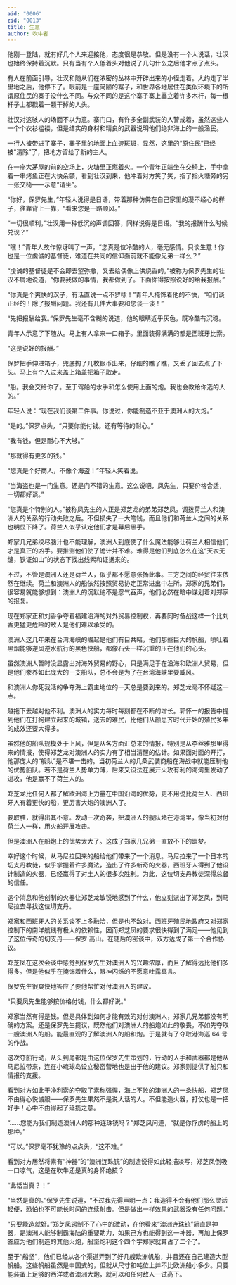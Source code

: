 ```yaml
---
aid: "0006"
zid: "0013"
title: 生意
author: 吹牛者
---
```


他刚一登陆，就有好几个人来迎接他，态度很是恭敬。但是没有一个人说话，壮汉也始终保持着沉默。只有当有个人低着头对他说了几句什么之后他才点了点头。

有人在前面引导，壮汉和随从们在浓密的丛林中开辟出来的小径走着。大约走了半里地之后，他停下了。眼前是一座简陋的寨子，和世界各地居住在类似环境下的所谓原住民的寨子没什么不同。与众不同的是这个寨子寨上矗立着许多木杆，每一根杆子上都戳着一颗干掉的人头。

壮汉对这骇人的场面不以为意。寨门口，有许多全副武装的人警戒着，虽然这些人一个个衣衫褴褛，但是结实的身材和精良的武器说明他们绝非海上的一般渔民。

一行人被带进了寨子，寨子里的地面上血迹斑斑，显然，这里的“原住民”已经被“清除”了，把地方留给了新的主人。

在一座大茅屋的前的空场上，火塘里正燃着火。一个青年正端坐在交椅上，手中拿着一串烤鱼正在大快朵颐，看到壮汉到来，他冲着对方笑了笑，指了指火塘旁的另一张交椅——示意“请坐”。

“你好，保罗先生，”年轻人说得是日语，带着那种仿佛在自己家里的漫不经心的样子，往靠背上一靠，“看来您是一路顺风。”

“一切很顺利，”壮汉用一种低沉的声调回答，同样说得是日语。“我的报酬什么时候兑现？”

“嘿！”青年人故作惊讶叫了一声，“您真是位冷酷的人，毫无感情。只谈生意！你也是一位虔诚的基督徒，难道在共同的信仰面前就不能像兄弟一样么？”

“虔诚的基督徒是不会即去望弥撒，又去给偶像上供烧香的。”被称为保罗先生的壮汉不屑地说道，“你要我做的事情，我都做到了。下面你得按照说好的给我报酬。”

“你真是个爽快的汉子，有话直说一点不罗嗦！”青年人掩饰着他的不快，“咱们谈正经的！除了报酬问题。我还有几件大事要和您谈一谈！”

“先把报酬给我。”保罗先生毫不含糊的说道，他的眼睛近乎灰色，既冷酷有沉稳。

青年人示意了下随从。马上有人拿来一口箱子。里面装得满满的都是西班牙比索。

“这是说好的报酬。”

保罗把手伸进箱子，兜底掏了几枚银币出来，仔细的瞧了瞧，又丢了回去点了下头。马上有个人过来盖上箱盖把箱子取走。

“船。我会交给你了。至于驾船的水手和怎么使用上面的炮。我也会教给你选的人的。”

年轻人说：“现在我们谈第二件事。你说过，你能制造不亚于澳洲人的大炮。”

“是的。”保罗点头，“只要你能付钱。还有等待的耐心。”

“我有钱，但是耐心不大够。”

“那就得有更多的钱。”

“您真是个好商人，不像个海盗！”年轻人笑着说。

“当海盗也是一门生意。还是门不错的生意。这么说吧，凤先生，只要价格合适，一切都好谈。”

“您真是个特别的人。”被称凤先生的人正是郑芝龙的弟弟郑芝凤。调拨荷兰人和澳洲人的关系的行动失败之后。不但损失了一大笔钱，而且他们和荷兰人之间的关系也明显下降了。荷兰人似乎认定他们才是幕后黑手。

郑家几兄弟绞尽脑汁也不能理解，澳洲人到底使了什么魔法能够让荷兰人相信他们才是真正的凶手。要推测他们使了诡计并不难。难得是他们到底怎么在这“天衣无缝，铁证如山”的状态下找出线索和证据来的。

不过，不管是澳洲人还是荷兰人，似乎都不愿意张扬此事。三方之间的经贸往来依然在继续。荷兰和澳洲人的船依然按照贸易协定正常进出中左所。郑家的兄弟们，很容易就能够想到：澳洲人的沉默绝不是忍气吞声，他们必然在暗中谋划着对郑家的报复。

现在郑家正和刘香争夺着福建沿海的对外贸易控制权，再要同时备战这样一个比刘香更猛更危险的敌人是他们难以承受的。

澳洲人这几年来在台湾海峡的崛起是他们有目共睹，他们那些巨大的帆船，喷吐着黑烟能够逆风逆水航行的黑色快船，都像石头一样沉重的压在他们的心头。

虽然澳洲人暂时没显露出对海外贸易的野心，只是满足于在沿海和欧洲人贸易，但是他们豢养如此庞大的一支船队，总不会是为了在台湾海峡里耍威风。

和澳洲人你死我活的争夺海上霸主地位的一天总是要到来的。郑芝龙毫不怀疑这一点。

越拖下去越对他不利。澳洲人的实力每时每刻都在不断的增长。郭怀一的报告中提到他们在打狗建立起来的城镇，送去的难民，比他们从颜思齐时代开始的殖民多年的成效还要大得多。

虽然他的船队规模处于上风，但是从各方面汇总来的情报，特别是从李丝雅那里得来的情报，使得郑芝龙对澳洲人的实力有了相当清醒的估计。如果面对面的开打，他那庞大的“舰队”是不堪一击的。当初荷兰人的几条武装商船在海战中就能压制他的优势船队。若不是荷兰人势单力薄，后来又设法在展开火攻有利的海湾里发动了进攻，他是赢不了荷兰人的。

郑芝龙比任何人都了解欧洲海上力量在中国沿海的优势，更不用说比荷兰人、西班牙人有着更快的船，更厉害大炮的澳洲人了。

要取胜，就得出其不意。发动一次奇袭，把澳洲人的舰队堵在港湾里，像当初对付荷兰人一样，用火船开展攻击。

但是澳洲人在船炮上的优势太大了。这成了郑家几兄弟一直放不下的噩梦。

幸好这个时候，从马尼拉回来的船给他们带来了一个消息。马尼拉来了一个日本的切支丹教徒，似乎掌握着许多魔法，造出了许多新奇的火器，西班牙人得到了他设计制造的火器，已经赢得了对土人的很多次胜利。为此，这位切支丹教徒深得总督的信任。

这个消息和他创制的火器让郑芝龙敏锐地感到了什么，他立刻派出了郑芝凤，到马尼拉去寻找这位切支丹。

郑家和西班牙人的关系谈不上多融洽，但是也不敌对。西班牙殖民地政府又对郑家控制下的南洋航线有极大的依赖性，因而郑芝凤的要求很快得到了满足——他见到了这位传奇的切支丹——保罗·高山。在随后的密谈中，双方达成了第一个合作协议。

郑芝凤在这次会谈中感觉到保罗先生对澳洲人的兴趣浓厚，而且了解得远比他们多得多。但是他似乎在掩饰着什么，眼神闪烁的不愿意吐露真言。

保罗先生很爽快地答应了要他帮忙对付澳洲人的建议。

“只要凤先生能够按价格付钱，什么都好说。”

郑家当然有得是钱。但是具体到如何才能有效的对付澳洲人，郑家几兄弟都没有明确的方案。还是保罗先生提议，既然他们对澳洲人的船炮如此的敬畏，不如先夺取一艘澳洲人的船。能最直观的了解澳洲人的船和炮。于是就有了夺取港海巡 64 号的作战。

这次夺船行动，从头到尾都是由这位保罗先生策划的，行动的人手和武器都是他从马尼拉带来，连在小琉球岛设立秘密营地也是出于他的建议。郑家则提供了船只和情报的支援。

看到对方如此干净利索的夺取了素称强悍，海上不败的澳洲人的一条快船，郑芝凤不由得心悦诚服——保罗先生果然不是说大话的人。不但能造火器，打仗也是一把好手！心中不由得起了延揽之意。

“……您能为我们制造澳洲人的那种连珠铳吗？”郑芝凤问道，“就是你俘虏的船上的那种。”

“可以。”保罗毫不犹豫的点点头，“这不难。”

看到对方居然将素有“神器”的“澳洲连珠铳”的制造说得如此轻描淡写，郑芝凤倒吸一口凉气，这是在吹牛还是真的身怀绝技？

“此话当真？！”

“当然是真的。”保罗先生说道，“不过我先得声明一点：我造得不会有他们那么灵活轻便，恐怕也不可能长时间的连续射击。但是做出一样效果的武器没有任何问题。”

“只要能造就好。”郑芝凤遏制不了心中的激动，在他看来“澳洲连珠铳”简直是神器，是澳洲人能够制霸海陆的重要助力，如果己方也能得到这一神器，再加上保罗答应为他们制造的其他火炮，船坚炮利这个四个字郑家就算占了二个了。

至于“船坚”，他们已经从各个渠道弄到了好几艘欧洲帆船，并且还在自己建造大型帆船。这些帆船虽然是中国式的，但就从尺寸和吨位上并不比欧洲船小多少。只要能装备上足够的西洋或者澳洲大炮，就可以和任何敌人一试高下。
